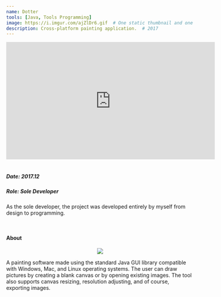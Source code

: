 ```yaml
---
name: Dotter
tools: [Java, Tools Programming]
image: https://i.imgur.com/ajZlDr6.gif  # One static thumbnail and one animated thumbnail locally.
description: Cross-platform painting application.  # 2017
---
```


<!-- Tech Demo (e.g. Video & Images) -->
<div class="video">
    <iframe width="560" height="315" src="https://www.youtube.com/embed/46TSXghiENc" title="YouTube video player" frameborder="0" allow="accelerometer; autoplay; clipboard-write; encrypted-media; gyroscope; picture-in-picture" allowfullscreen></iframe>
</div>

<br>

<!-- Detailed Role & Date -->
##### Date: 2017.12
##### Role: Sole Developer

As the sole developer, the project was developed entirely by myself from design to programming.

<br>

<!-- Abstract / About -->
#### About

<center>
    <img src="https://i.imgur.com/ajZlDr6.gif"/>
</center>

A painting software made using the standard Java GUI library compatible with Windows, Mac, and Linux operating systems. The user can draw pictures by creating a blank canvas or by opening existing images. The tool also supports canvas resizing, resolution adjusting, and of course, exporting images.

<br>

<!-- Technical Features & Challenges & Highlights -->

<br>

<!-- Miscellaneous (e.g. Awards & Links) -->
